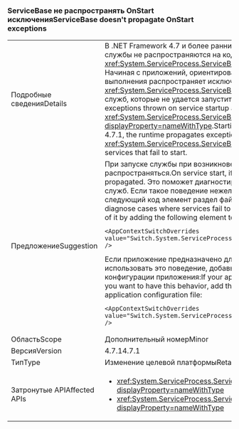 ### <a name="servicebase-doesnt-propagate-onstart-exceptions"></a><span data-ttu-id="b5931-101">ServiceBase не распространять OnStart исключения</span><span class="sxs-lookup"><span data-stu-id="b5931-101">ServiceBase doesn't propagate OnStart exceptions</span></span>

|   |   |
|---|---|
|<span data-ttu-id="b5931-102">Подробные сведения</span><span class="sxs-lookup"><span data-stu-id="b5931-102">Details</span></span>|<span data-ttu-id="b5931-103">В .NET Framework 4.7 и более ранних версий, исключения, возникшие при запуске службы не распространяются на код, вызывающий <xref:System.ServiceProcess.ServiceBase.Run%2A?displayProperty=nameWithType>. Начиная с приложений, ориентированных на .NET Framework 4.7.1, среда выполнения распространяет исключения <xref:System.ServiceProcess.ServiceBase.Run%2A?displayProperty=nameWithType> для служб, которые не удается запустить.</span><span class="sxs-lookup"><span data-stu-id="b5931-103">In the .NET Framework 4.7 and earlier versions, exceptions thrown on service startup are not propagated to the caller of <xref:System.ServiceProcess.ServiceBase.Run%2A?displayProperty=nameWithType>.Starting with applications that target the .NET Framework 4.7.1, the runtime propagates exceptions to <xref:System.ServiceProcess.ServiceBase.Run%2A?displayProperty=nameWithType> for services that fail to start.</span></span>|
|<span data-ttu-id="b5931-104">Предложение</span><span class="sxs-lookup"><span data-stu-id="b5931-104">Suggestion</span></span>|<span data-ttu-id="b5931-105">При запуске службы при возникновении исключения, исключение будет распространяться.</span><span class="sxs-lookup"><span data-stu-id="b5931-105">On service start, if there is an exception, that exception will be propagated.</span></span> <span data-ttu-id="b5931-106">Это поможет диагностировать случаев, где происходит сбой запуска служб. Если такое поведение нежелательно, то его можно отключить, добавив следующий код <AppContextSwitchOverrides> элемент <runtime> раздел файла конфигурации приложения:</span><span class="sxs-lookup"><span data-stu-id="b5931-106">This should help diagnose cases where services fail to start.If this behavior is undesirable, you can opt out of it by adding the following <AppContextSwitchOverrides> element to the <runtime> section of your application configuration file:</span></span><pre><code class="language-xml">&lt;AppContextSwitchOverrides value=&quot;Switch.System.ServiceProcess.DontThrowExceptionsOnStart=true&quot; /&gt;&#13;&#10;</code></pre><span data-ttu-id="b5931-107">Если приложение предназначено для более ранней версии, чем 4.7.1, но вы хотите использовать это поведение, добавьте следующий <AppContextSwitchOverrides> элемент <runtime> раздел файла конфигурации приложения:</span><span class="sxs-lookup"><span data-stu-id="b5931-107">If your application targets an earlier version than 4.7.1 but you want to have this behavior, add the following <AppContextSwitchOverrides> element to the <runtime> section of your application configuration file:</span></span><pre><code class="language-xml">&lt;AppContextSwitchOverrides value=&quot;Switch.System.ServiceProcess.DontThrowExceptionsOnStart=false&quot; /&gt;&#13;&#10;</code></pre>|
|<span data-ttu-id="b5931-108">Область</span><span class="sxs-lookup"><span data-stu-id="b5931-108">Scope</span></span>|<span data-ttu-id="b5931-109">Дополнительный номер</span><span class="sxs-lookup"><span data-stu-id="b5931-109">Minor</span></span>|
|<span data-ttu-id="b5931-110">Версия</span><span class="sxs-lookup"><span data-stu-id="b5931-110">Version</span></span>|<span data-ttu-id="b5931-111">4.7.1</span><span class="sxs-lookup"><span data-stu-id="b5931-111">4.7.1</span></span>|
|<span data-ttu-id="b5931-112">Тип</span><span class="sxs-lookup"><span data-stu-id="b5931-112">Type</span></span>|<span data-ttu-id="b5931-113">Изменение целевой платформы</span><span class="sxs-lookup"><span data-stu-id="b5931-113">Retargeting</span></span>|
|<span data-ttu-id="b5931-114">Затронутые API</span><span class="sxs-lookup"><span data-stu-id="b5931-114">Affected APIs</span></span>|<ul><li><xref:System.ServiceProcess.ServiceBase.Run(System.ServiceProcess.ServiceBase)?displayProperty=nameWithType></li><li><xref:System.ServiceProcess.ServiceBase.Run(System.ServiceProcess.ServiceBase[])?displayProperty=nameWithType></li></ul>|

